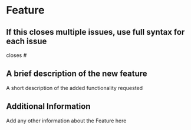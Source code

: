 # Feature

## If this closes multiple issues, use full syntax for each issue

closes #

## A brief description of the new feature

A short description of the added functionality requested

## Additional Information

Add any other information about the Feature here
